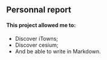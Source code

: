 ## Personnal report

#### This project allowed me to:

* Discover iTowns;
* Discover cesium;
* And be able to write in Markdown.
